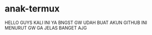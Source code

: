 # anak-termux
HELLO GUYS KALI INI YA BNGST GW UDAH BUAT AKUN GITHUB INI MENURUT GW GA JELAS BANGET AJG
